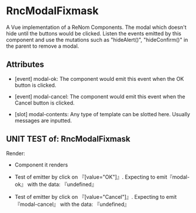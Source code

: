 # RncModalFixmask

A Vue implementation of a ReNom Components.
The modal which doesn't hide until the buttons would be clicked.
Listen the events emitted by this component and use the mutations such as "hideAlert()", "hideConfirm()" in the parent to remove a modal.



## Attributes

- [event] modal-ok: The component would emit this event when the OK button is clicked.

- [event] modal-cancel: The component would emit this event when the Cancel button is clicked.

- [slot] modal-contents: Any type of template can be slotted here. Usually messages are inputted.

## UNIT TEST of: RncModalFixmask

Render:
- Component it renders

- Test of emitter by click on 『[value="OK"]』. Expecting to emit『modal-ok』 with the data: 『undefined』

- Test of emitter by click on 『[value="Cancel"]』. Expecting to emit『modal-cancel』 with the data: 『undefined』
